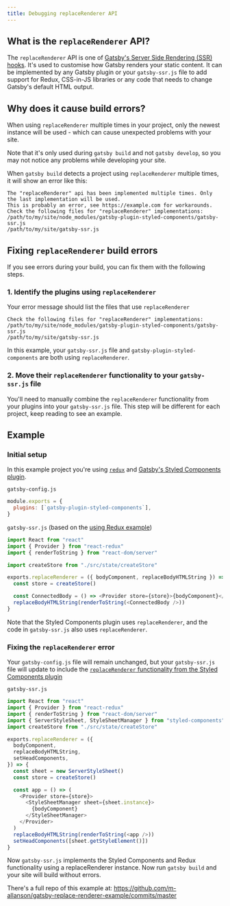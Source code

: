 ```yaml
---
title: Debugging replaceRenderer API
---
```


## What is the `replaceRenderer` API?

The `replaceRenderer` API is one of [Gatsby's Server Side Rendering (SSR) hooks](https://www.gatsbyjs.org/docs/ssr-apis/#replaceRenderer). It's used to customise how Gatsby renders your static content. It can be implemented by any Gatsby plugin or your `gatsby-ssr.js` file to add support for Redux, CSS-in-JS libraries or any code that needs to change Gatsby's default HTML output.

## Why does it cause build errors?

When using `replaceRenderer` multiple times in your project, only the newest instance will be used - which can cause unexpected problems with your site.

Note that it's only used during `gatsby build` and not `gatsby develop`, so you may not notice any problems while developing your site.

When `gatsby build` detects a project using `replaceRenderer` multiple times, it will show an error like this:

```
The "replaceRenderer" api has been implemented multiple times. Only the last implementation will be used.
This is probably an error, see https://example.com for workarounds.
Check the following files for "replaceRenderer" implementations:
/path/to/my/site/node_modules/gatsby-plugin-styled-components/gatsby-ssr.js
/path/to/my/site/gatsby-ssr.js
```

## Fixing `replaceRenderer` build errors

If you see errors during your build, you can fix them with the following steps.

### 1. Identify the plugins using `replaceRenderer`

Your error message should list the files that use `replaceRenderer`

```shell
Check the following files for "replaceRenderer" implementations:
/path/to/my/site/node_modules/gatsby-plugin-styled-components/gatsby-ssr.js
/path/to/my/site/gatsby-ssr.js
```

In this example, your `gatsby-ssr.js` file and `gatsby-plugin-styled-components` are both using `replaceRenderer`.

### 2. Move their `replaceRenderer` functionality to your `gatsby-ssr.js` file

You'll need to manually combine the `replaceRenderer` functionality from your plugins into your `gatsby-ssr.js` file. This step will be different for each project, keep reading to see an example.

## Example

### Initial setup

In this example project you're using [`redux`](https://github.com/gatsbyjs/gatsby/tree/master/examples/using-redux) and [Gatsby's Styled Components plugin](https://github.com/gatsbyjs/gatsby/tree/master/packages/gatsby-plugin-styled-components).

`gatsby-config.js`

```js
module.exports = {
  plugins: [`gatsby-plugin-styled-components`],
}
```

`gatsby-ssr.js` (based on the [using Redux example](https://github.com/gatsbyjs/gatsby/blob/master/examples/using-redux/gatsby-ssr.js))

```js
import React from "react"
import { Provider } from "react-redux"
import { renderToString } from "react-dom/server"

import createStore from "./src/state/createStore"

exports.replaceRenderer = ({ bodyComponent, replaceBodyHTMLString }) => {
  const store = createStore()

  const ConnectedBody = () => <Provider store={store}>{bodyComponent}</Provider>
  replaceBodyHTMLString(renderToString(<ConnectedBody />))
}
```

Note that the Styled Components plugin uses `replaceRenderer`, and the code in `gatsby-ssr.js` also uses `replaceRenderer`.

### Fixing the `replaceRenderer` error

Your `gatsby-config.js` file will remain unchanged, but your `gatsby-ssr.js` file will update to include the [`replaceRenderer` functionality from the Styled Components plugin](https://github.com/gatsbyjs/gatsby/blob/master/packages/gatsby-plugin-styled-components/src/gatsby-ssr.js)

`gatsby-ssr.js`

```js
import React from "react"
import { Provider } from "react-redux"
import { renderToString } from "react-dom/server"
import { ServerStyleSheet, StyleSheetManager } from "styled-components"
import createStore from "./src/state/createStore"

exports.replaceRenderer = ({
  bodyComponent,
  replaceBodyHTMLString,
  setHeadComponents,
}) => {
  const sheet = new ServerStyleSheet()
  const store = createStore()

  const app = () => (
    <Provider store={store}>
      <StyleSheetManager sheet={sheet.instance}>
        {bodyComponent}
      </StyleSheetManager>
    </Provider>
  )
  replaceBodyHTMLString(renderToString(<app />))
  setHeadComponents([sheet.getStyleElement()])
}
```

Now `gatsby-ssr.js` implements the Styled Components and Redux functionality using a replaceRenderer instance. Now run `gatsby build` and your site will build without errors.

There's a full repo of this example at: https://github.com/m-allanson/gatsby-replace-renderer-example/commits/master
